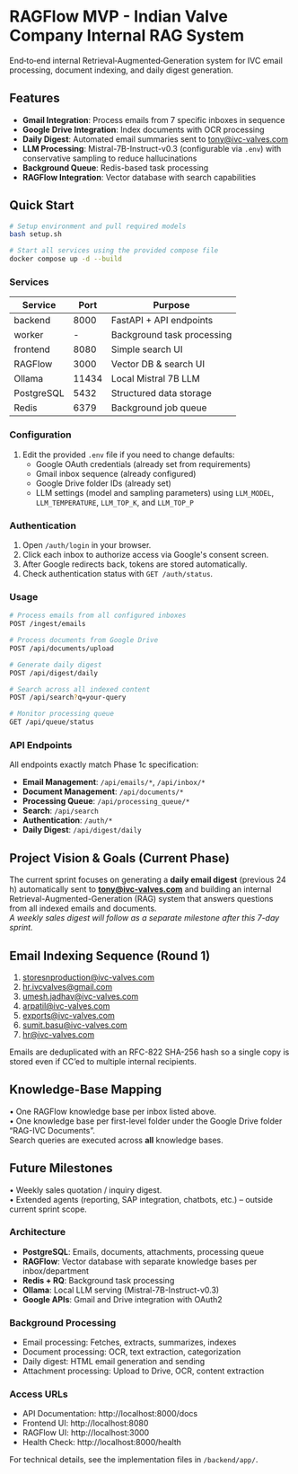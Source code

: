 # RAGFlow MVP - Indian Valve Company Internal RAG System

End‑to‑end internal Retrieval‑Augmented‑Generation system for IVC email processing, document indexing, and daily digest generation.

## Features

- **Gmail Integration**: Process emails from 7 specific inboxes in sequence
- **Google Drive Integration**: Index documents with OCR processing
- **Daily Digest**: Automated email summaries sent to tony@ivc-valves.com
- **LLM Processing**: Mistral-7B-Instruct-v0.3 (configurable via `.env`) with conservative sampling to reduce hallucinations
- **Background Queue**: Redis-based task processing
- **RAGFlow Integration**: Vector database with search capabilities

## Quick Start

```bash
# Setup environment and pull required models
bash setup.sh

# Start all services using the provided compose file
docker compose up -d --build
```

### Services

| Service   | Port | Purpose                       |
|-----------|------|-------------------------------|
| backend   | 8000 | FastAPI + API endpoints       |
| worker    | -    | Background task processing    |
| frontend  | 8080 | Simple search UI              |
| RAGFlow   | 3000 | Vector DB & search UI         |
| Ollama    | 11434| Local Mistral 7B LLM          |
| PostgreSQL| 5432 | Structured data storage       |
| Redis     | 6379 | Background job queue          |

### Configuration

1. Edit the provided `.env` file if you need to change defaults:
   - Google OAuth credentials (already set from requirements)
   - Gmail inbox sequence (already configured)
   - Google Drive folder IDs (already set)
   - LLM settings (model and sampling parameters) using `LLM_MODEL`, `LLM_TEMPERATURE`, `LLM_TOP_K`, and `LLM_TOP_P`

### Authentication

1. Open `/auth/login` in your browser.
2. Click each inbox to authorize access via Google's consent screen.
3. After Google redirects back, tokens are stored automatically.
4. Check authentication status with `GET /auth/status`.

### Usage

```bash
# Process emails from all configured inboxes
POST /ingest/emails

# Process documents from Google Drive
POST /api/documents/upload

# Generate daily digest
POST /api/digest/daily

# Search across all indexed content
POST /api/search?q=your-query

# Monitor processing queue
GET /api/queue/status
```

### API Endpoints

All endpoints exactly match Phase 1c specification:

- **Email Management**: `/api/emails/*`, `/api/inbox/*`
- **Document Management**: `/api/documents/*`
- **Processing Queue**: `/api/processing_queue/*`
- **Search**: `/api/search`
- **Authentication**: `/auth/*`
- **Daily Digest**: `/api/digest/daily`

## Project Vision & Goals (Current Phase)
The current sprint focuses on generating a **daily email digest** (previous 24 h) automatically sent to **tony@ivc-valves.com** and building an internal Retrieval-Augmented-Generation (RAG) system that answers questions from all indexed emails and documents.  
*A weekly sales digest will follow as a separate milestone after this 7-day sprint.*

## Email Indexing Sequence (Round 1)
1. storesnproduction@ivc-valves.com  
2. hr.ivcvalves@gmail.com  
3. umesh.jadhav@ivc-valves.com  
4. arpatil@ivc-valves.com  
5. exports@ivc-valves.com  
6. sumit.basu@ivc-valves.com  
7. hr@ivc-valves.com  

Emails are deduplicated with an RFC-822 SHA-256 hash so a single copy is stored even if CC’ed to multiple internal recipients.

## Knowledge-Base Mapping
• One RAGFlow knowledge base per inbox listed above.  
• One knowledge base per first-level folder under the Google Drive folder “RAG-IVC Documents”.  
Search queries are executed across **all** knowledge bases.

## Future Milestones
• Weekly sales quotation / inquiry digest.  
• Extended agents (reporting, SAP integration, chatbots, etc.) – outside current sprint scope.

### Architecture

- **PostgreSQL**: Emails, documents, attachments, processing queue
- **RAGFlow**: Vector database with separate knowledge bases per inbox/department
- **Redis + RQ**: Background task processing
- **Ollama**: Local LLM serving (Mistral-7B-Instruct-v0.3)
- **Google APIs**: Gmail and Drive integration with OAuth2

### Background Processing

- Email processing: Fetches, extracts, summarizes, indexes
- Document processing: OCR, text extraction, categorization
- Daily digest: HTML email generation and sending
- Attachment processing: Upload to Drive, OCR, content extraction

### Access URLs

- API Documentation: http://localhost:8000/docs
- Frontend UI: http://localhost:8080
- RAGFlow UI: http://localhost:3000
- Health Check: http://localhost:8000/health

For technical details, see the implementation files in `/backend/app/`.
